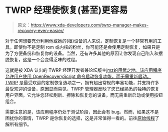 # TWRP 经理使恢复(甚至)更容易

> 原文：<https://www.xda-developers.com/twrp-manager-makes-recovery-even-easier/>

对于任何想要充分利用他或她的(根)设备的人来说，定制恢复是一个非常有用的工具。即使你不是定制 rom 或内核的粉丝，你可能还是会使用定制恢复，如果只是为了方便备份和恢复你的设备。当然，还有许多其他的原因让你发现自己陷入和摆脱恢复，这是一个会变得乏味的过程。

这就是被 XDA 认出的 TWRP 经理开发者兼论坛版主[jmz的用武之地。该应用程序允许用户使用 OpenRecoveryScript 命令启动恢复功能，而无需重新启动。](http://forum.xda-developers.com/member.php?u=1219335) [TWRP](http://www.xda-developers.com/android/twrp-reaches-version-2-5-0-0-and-sees-debut-on-the-htc-one/) 是最受欢迎的定制恢复选项之一，拥有超出常规的丰富功能，并支持许多最受欢迎的设备，原因显而易见。TWRP 管理器反映了您已经熟悉的独特的恢复用户界面。它允许您轻松刷新、擦除和恢复您的设备，而无需重新启动或使用按钮组合。

需要注意的是，该应用程序仍处于测试阶段，因此会有 bug。然而，如果这不是困扰你的事情，TWRP 是你恢复的选择，这是非常值得一看的。前往[原始线程](http://forum.xda-developers.com/showthread.php?t=2331735)了解所有细节。